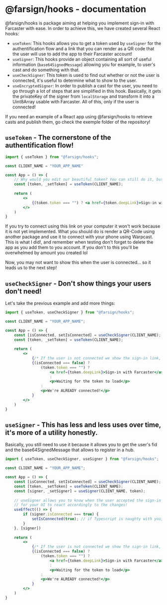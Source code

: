 # @farsign/hooks - documentation
@farsign/hooks is package aiming at helping you implement sign-in with Farcaster with ease. In order to achieve this, we have created several React hooks:
- `useToken`: This hooks allows you to get a token used by `useSigner` for the authentification flow and a link that you can render as a QR code that the user will use to add the app to their Farcaster account!
- `useSigner`: This hooks provide an object containing all sort of useful information (`base64SignedMessage`) allowing you for example, to user's cast and do something with that.
- `useCheckSigner`: This token is used to find out whether or not the user is connected, it's useful to determine what to show to the user.
- `useEncryptedSigner`: In order to publish a cast for the user, you need to go through a lot of steps that are simplified in this hook. Basically, it gets the privateKey of the signer from `localStorage` and transform it into a Uint8Array usable with Farcaster. All of this, only if the user is connected!

If you need an example of a React app using @farsign/hooks to retrieve casts and publish them, go check the exemple folder of the repository!

## `useToken` - The cornerstone of the authentification flow!
```jsx
import { useToken } from "@farsign/hooks";

const CLIENT_NAME = "YOUR_APP_NAME"

const App = () => {
    // Why would you edit our beautiful token? You can still do it, but no need to destructure it from useToken if you don't need it!    
    const [token, _setToken] = useToken(CLIENT_NAME);
    
    return (
        <>
            {(token.token === "") ? <a href={token.deepLink}>Sign-in with Farcaster</a> : <p>Waiting for the token to load</p>}
        </>
    )
}
```
If you try to connect using this link on your computer it won't work because it is not yet implemented. What you should do is render a QR-Code using another package and use it to connect with your phone using Warpcast. This is what I did!, and remember when testing don't forget to delete the app as you add them to you account. If you don't to this you'll be overwhelmed by amount you created lol

Now, you may not want to show this when the user is connected... so it leads us to the next step!

## `useCheckSigner` - Don't show things your users don't need!
Let's take the previous example and add more things: 
```jsx
import { useToken, useCheckSigner } from "@farsign/hooks";

const CLIENT_NAME = "YOUR_APP_NAME";

const App = () => {
    const [isConnected, setIsConnected] = useCheckSigner(CLIENT_NAME);
    const [token, _setToken] = useToken(CLIENT_NAME);
    
    return (
        <>
            {/* If the user is not connected we show the sign-in link, if they are, we show a CAPS-LOCK message */}
            {(isConnected === false) ? 
                (token.token === "") ? 
                    <a href={token.deepLink}>Sign-in with Farcaster</a> 
                    : 
                    <p>Waiting for the token to load</p>
                : 
                <p>We're ALREADY connected!</p>
            }
        </>
    )
}
```

## `useSigner` - This has less and less uses over time, it's more of a utility honestly.
Basically, you still need to use it because it allows you to get the user's fid and the base64SignedMessage that allows to register in a hub.
```jsx
import { useToken, useCheckSigner, useSigner } from "@farsign/hooks";

const CLIENT_NAME = "YOUR_APP_NAME";

const App = () => {
    const [isConnected, setIsConnected] = useCheckSigner(CLIENT_NAME);
    const [token, _setToken] = useToken(CLIENT_NAME);
    const [signer, _setSigner] = useSigner(CLIENT_NAME, token);
    
    // useSigner allows you to know when the user accepted the sign-in request so you can set the isConnected variable 
    // for your UI to react accordingly to the changes!
    useEffect(() => {
        if (signer.isConnected === true) {
            setIsConnected(true); // if Typescript is naughty with you, you can write this: (setIsConnected as Dispatch<SetStateAction<boolean>>)(true);
        }
    }, [signer])
    
    return (
        <>
            {/* If the user is not connected we show the sign-in link, if they are, we show a CAPS-LOCK message */}
            {(isConnected === false) ? 
                (token.token === "") ? 
                    <a href={token.deepLink}>Sign-in with Farcaster</a> 
                    : 
                    <p>Waiting for the token to load</p>
                : 
                <p>We're ALREADY connected!</p>
            }
        </>
    )
}
```